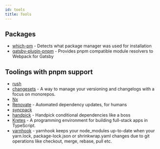 ```yaml
---
id: tools
title: Tools
---
```


## Packages

- [which-pm](https://github.com/zkochan/which-pm) - Detects what package manager was used for installation
- [gatsby-plugin-pnpm](https://github.com/Js-Brecht/gatsby-plugin-pnpm) - Provides pnpm compatible module resolvers to Webpack for Gatsby

## Toolings with pnpm support

- [rush](https://rushjs.io/)
- [changesets](https://github.com/changesets/changesets) - A way to manage your versioning and changelogs with a focus on monorepos.
- [Nx](https://nx.dev/)
- [Renovate](https://renovateapp.com/) - Automated dependency updates, for humans
- [syncpack](https://github.com/JamieMason/syncpack)
- [handpick](https://github.com/redaxmedia/handpick) - Handpick conditional dependencies like a boss
- [Kretes](https://kretes.dev/) - A programming environment for building full-stack apps in TypeScript.
- [yarnhook](https://github.com/frontsideair/yarnhook) - yarnhook keeps your node_modules up-to-date when your yarn.lock, package-lock.json or shrinkwrap.yaml changes due to git operations like checkout, merge, rebase, pull etc.
